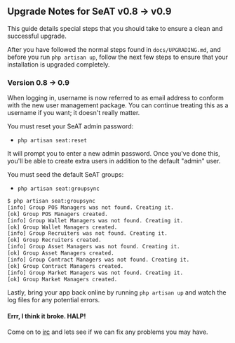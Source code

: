 ## Upgrade Notes for SeAT v0.8 -> v0.9

This guide details special steps that you should take to ensure a clean and successful upgrade.

After you have followed the normal steps found in `docs/UPGRADING.md`, and before you run `php artisan up`, follow the next few steps to ensure that your installation is upgraded completely.

### Version 0.8 -> 0.9

When logging in, username is now referred to as email address to conform with the new user management package. You can continue treating this as a username if you want; it doesn't really matter.

You must reset your SeAT admin password:

  - `php artisan seat:reset`  
    
It will prompt you to enter a new admin password. Once you've done this, you'll be able to create extra users in addition to the default "admin" user.

You must seed the default SeAT groups:
  - `php artisan seat:groupsync`

```bash
$ php artisan seat:groupsync
[info] Group POS Managers was not found. Creating it.
[ok] Group POS Managers created.
[info] Group Wallet Managers was not found. Creating it.
[ok] Group Wallet Managers created.
[info] Group Recruiters was not found. Creating it.
[ok] Group Recruiters created.
[info] Group Asset Managers was not found. Creating it.
[ok] Group Asset Managers created.
[info] Group Contract Managers was not found. Creating it.
[ok] Group Contract Managers created.
[info] Group Market Managers was not found. Creating it.
[ok] Group Market Managers created.
```


Lastly, bring your app back online by running `php artisan up` and watch the log files for any potential errors.

#### Errr, I think it broke. HALP!
Come on to [irc](https://kiwiirc.com/client/irc.coldfront.net/?nick=seat_user%7C?#wcs-pub) and lets see if we can fix any problems you may have.

